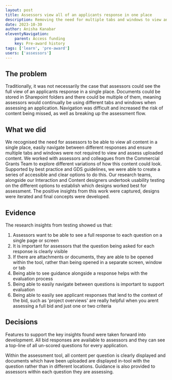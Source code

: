 ```yaml
---
layout: post
title: Assessors view all of an applicants response in one place
description: Removing the need for multiple tabs and windows to view and assess submitted content
date: 2023-10-30
author: Anisha Kanabar
eleventyNavigation:
    parent: Access funding
    key: Pre-award history
tags: ['learn', 'pre-award'] 
users: ['assessors']
---
```


## The problem
Traditionally, it was not necessarily the case that assessors could see the full view of an applicants response in a single place. Documents could be stored in Sharepoint folders and there could be multiple of them, meaning assessors would continually be using different tabs and windows when assessing an application. Navigation was difficult and increased the risk of content being missed, as well as breaking up the assessment flow. 

## What we did
We recognised the need for assessors to be able to view all content in a single place, easily navigate between different responses and ensure multiple tabs and windows were not required to view and assess uploaded content. 
We worked with assessors and colleagues from the Commercial Grants Team to explore different variations of how this content could look. Supported by best practice and GDS guidelines, we were able to create a series of accessible and clear options to do this. Our research teams, alongside our Interaction and Content designers undertook usability testing on the different options to establish which designs worked best for assessment.
The positive insights from this work were captured, designs were iterated and final concepts were developed. 

## Evidence
The research insights from testing showed us that:
1. Assessors want to be able to see a full response to each question on a single page or screen
2. It is important for assessors that the question being asked for each response is clearly visible
3. If there are attachments or documents, they are able to be opened within the tool, rather than being opened in a separate screen, window or tab
4. Being able to see guidance alongside a response helps with the evaluation process 
5. Being able to easily navigate between questions is important to support evaluation
6. Being able to easily see applicant responses that lend to the context of the bid, such as 'project overviews' are really helpful when you arent assessing a full bid and just one or two criteria

## Decisions
Features to support the key insights found were taken forward into development. All bid responses are available to assessors and they can see a top-line of all un-scored questions for every application. 

Within the assessment tool, all content per question is clearly displayed and documents which have been uploaded are displayed in-tool with the question rather than in different locations. Guidance is also provided to assessors within each question they are assessing.

